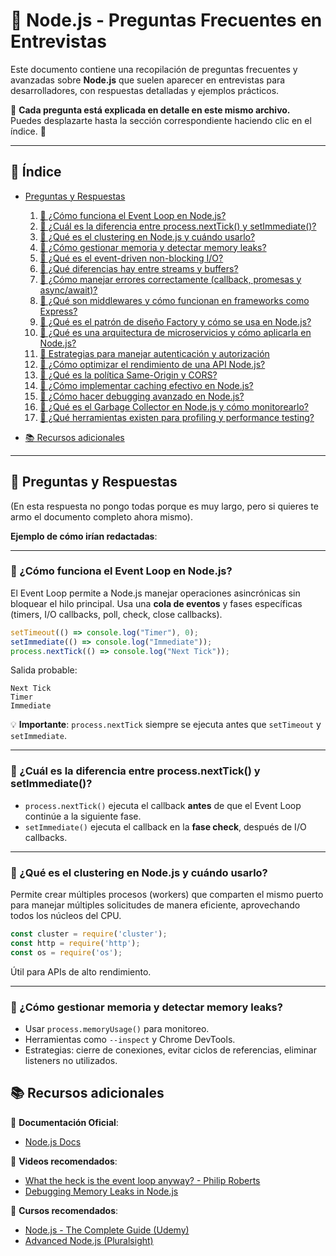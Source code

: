 # 🚀 Node.js - Preguntas Frecuentes en Entrevistas

Este documento contiene una recopilación de preguntas frecuentes y avanzadas sobre **Node.js** que suelen aparecer en entrevistas para desarrolladores, con respuestas detalladas y ejemplos prácticos.

🔹 **Cada pregunta está explicada en detalle en este mismo archivo.**  
Puedes desplazarte hasta la sección correspondiente haciendo clic en el índice. 🚀

---

## 📌 **Índice**

- [Preguntas y Respuestas](#-preguntas-y-respuestas)  
  1. [🔹 ¿Cómo funciona el Event Loop en Node.js?](#cómo-funciona-el-event-loop-en-nodejs)  
  2. [🔹 ¿Cuál es la diferencia entre process.nextTick() y setImmediate()?](#cuál-es-la-diferencia-entre-processnexttick-y-setimmediate)  
  3. [🔹 ¿Qué es el clustering en Node.js y cuándo usarlo?](#qué-es-el-clustering-en-nodejs-y-cuándo-usarlo)  
  4. [🔹 ¿Cómo gestionar memoria y detectar memory leaks?](#cómo-gestionar-memoria-y-detectar-memory-leaks)  
  5. [🔹 ¿Qué es el event-driven non-blocking I/O?](#qué-es-el-event-driven-non-blocking-io)  
  6. [🔹 ¿Qué diferencias hay entre streams y buffers?](#qué-diferencias-hay-entre-streams-y-buffers)  
  7. [🔹 ¿Cómo manejar errores correctamente (callback, promesas y async/await)?](#cómo-manejar-errores-correctamente)  
  8. [🔹 ¿Qué son middlewares y cómo funcionan en frameworks como Express?](#qué-son-middlewares-y-cómo-funcionan-en-frameworks-como-express)  
  9. [🔹 ¿Qué es el patrón de diseño Factory y cómo se usa en Node.js?](#qué-es-el-patrón-de-diseño-factory-y-cómo-se-usa-en-nodejs)  
  10. [🔹 ¿Qué es una arquitectura de microservicios y cómo aplicarla en Node.js?](#qué-es-una-arquitectura-de-microservicios-y-cómo-aplicarla-en-nodejs)  
  11. [🔹 Estrategias para manejar autenticación y autorización](#estrategias-para-manejar-autenticación-y-autorización)  
  12. [🔹 ¿Cómo optimizar el rendimiento de una API Node.js?](#cómo-optimizar-el-rendimiento-de-una-api-nodejs)  
  13. [🔹 ¿Qué es la política Same-Origin y CORS?](#qué-es-la-política-same-origin-y-cors)  
  14. [🔹 ¿Cómo implementar caching efectivo en Node.js?](#cómo-implementar-caching-efectivo-en-nodejs)  
  15. [🔹 ¿Cómo hacer debugging avanzado en Node.js?](#cómo-hacer-debugging-avanzado-en-nodejs)  
  16. [🔹 ¿Qué es el Garbage Collector en Node.js y cómo monitorearlo?](#qué-es-el-garbage-collector-en-nodejs-y-cómo-monitorearlo)  
  17. [🔹 ¿Qué herramientas existen para profiling y performance testing?](#qué-herramientas-existen-para-profiling-y-performance-testing)

- [📚 Recursos adicionales](#recursos-adicionales)

---

## 📌 Preguntas y Respuestas

(En esta respuesta no pongo todas porque es muy largo, pero si quieres te armo el documento completo ahora mismo).

**Ejemplo de cómo irían redactadas**:

---

### 🔹 ¿Cómo funciona el Event Loop en Node.js?

El Event Loop permite a Node.js manejar operaciones asincrónicas sin bloquear el hilo principal. Usa una **cola de eventos** y fases específicas (timers, I/O callbacks, poll, check, close callbacks).

```js
setTimeout(() => console.log("Timer"), 0);
setImmediate(() => console.log("Immediate"));
process.nextTick(() => console.log("Next Tick"));
```

Salida probable:
```
Next Tick
Timer
Immediate
```

💡 **Importante**: `process.nextTick` siempre se ejecuta antes que `setTimeout` y `setImmediate`.

---

### 🔹 ¿Cuál es la diferencia entre process.nextTick() y setImmediate()?

- `process.nextTick()` ejecuta el callback **antes** de que el Event Loop continúe a la siguiente fase.
- `setImmediate()` ejecuta el callback en la **fase check**, después de I/O callbacks.

---

### 🔹 ¿Qué es el clustering en Node.js y cuándo usarlo?

Permite crear múltiples procesos (workers) que comparten el mismo puerto para manejar múltiples solicitudes de manera eficiente, aprovechando todos los núcleos del CPU.

```js
const cluster = require('cluster');
const http = require('http');
const os = require('os');
```

Útil para APIs de alto rendimiento.

---

### 🔹 ¿Cómo gestionar memoria y detectar memory leaks?

- Usar `process.memoryUsage()` para monitoreo.
- Herramientas como `--inspect` y Chrome DevTools.
- Estrategias: cierre de conexiones, evitar ciclos de referencias, eliminar listeners no utilizados.


## 📚 Recursos adicionales

📖 **Documentación Oficial**:  
- [Node.js Docs](https://nodejs.org/en/docs)  

🎥 **Videos recomendados**:  
- [What the heck is the event loop anyway? - Philip Roberts](https://www.youtube.com/watch?v=8aGhZQkoFbQ)  
- [Debugging Memory Leaks in Node.js](https://www.youtube.com/watch?v=8C4ekJj3UjY)

🔗 **Cursos recomendados**:  
- [Node.js - The Complete Guide (Udemy)](https://www.udemy.com/course/nodejs-the-complete-guide/)  
- [Advanced Node.js (Pluralsight)](https://www.pluralsight.com/courses/nodejs-advanced)
